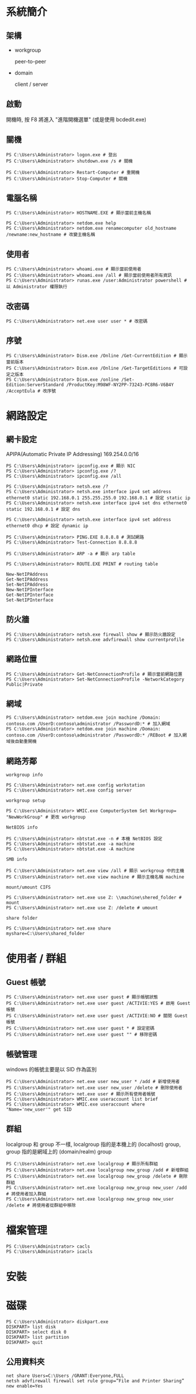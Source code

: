# 系統簡介 #


## 架構 ##

- workgroup

	peer-to-peer

- domain

	client / server


## 啟動 ##

開機時, 按 F8 將進入 "進階開機選單" (或是使用 bcdedit.exe)


## 關機 ##

	PS C:\Users\Administrator> logon.exe # 登出
	PS C:\Users\Administrator> shutdown.exe /s # 關機

	PS C:\Users\Administrator> Restart-Computer # 重開機
	PS C:\Users\Administrator> Stop-Computer # 關機


## 電腦名稱 ##

	PS C:\Users\Administrator> HOSTNAME.EXE # 顯示當前主機名稱

	PS C:\Users\Administrator> netdom.exe help
	PS C:\Users\Administrator> netdom.exe renamecomputer old_hostname /newname:new_hostname # 改變主機名稱


## 使用者 ##

	PS C:\Users\Administrator> whoami.exe # 顯示當前使用者
	PS C:\Users\Administrator> whoami.exe /all # 顯示當前使用者所有資訊
	PS C:\Users\Administrator> runas.exe /user:Administrator powershell # 以 Administrator 權限執行


## 改密碼 ##

	PS C:\Users\Administrator> net.exe user user * # 改密碼


## 序號 ##

	PS C:\Users\Administrator> Dism.exe /Online /Get-CurrentEdition # 顯示當前版本
	PS C:\Users\Administrator> Dism.exe /Online /Get-TargetEditions # 可設定之版本
	PS C:\Users\Administrator> Dism.exe /online /Set-Edition:ServerStandard /ProductKey:M98WF-NY2PP-73243-PC8R6-V6B4Y /AcceptEula # 改序號


# 網路設定 #


## 網卡設定 ##

APIPA(Automatic Private IP Addressing) 169.254.0.0/16

	PS C:\Users\Administrator> ipconfig.exe # 顯示 NIC
	PS C:\Users\Administrator> ipconfig.exe /?
	PS C:\Users\Administrator> ipconfig.exe /all

	PS C:\Users\Administrator> netsh.exe /?
	PS C:\Users\Administrator> netsh.exe interface ipv4 set address ethernet0 static 192.168.0.1 255.255.255.0 192.168.0.1 # 設定 static ip
	PS C:\Users\Administrator> netsh.exe interface ipv4 set dns ethernet0 static 192.168.0.1 # 設定 dns

	PS C:\Users\Administrator> netsh.exe interface ipv4 set address ethernet0 dhcp # 設定 dynamic ip

	PS C:\Users\Administrator> PING.EXE 8.8.8.8 # 測試網路
	PS C:\Users\Administrator> Test-Connection 8.8.8.8

	PS C:\Users\Administrator> ARP -a # 顯示 arp table

	PS C:\Users\Administrator> ROUTE.EXE PRINT # routing table

	New-NetIPAddress
	Get-NetIPAddress
	Set-NetIPAddress
	New-NetIPInterface
	Get-NetIPInterface
	Set-NetIPInterface


## 防火牆 ##

	PS C:\Users\Administrator> netsh.exe firewall show # 顯示防火牆設定
	PS C:\Users\Administrator> netsh.exe advfirewall show currentprofile


## 網路位置 ##

	PS C:\Users\Administrator> Get-NetConnectionProfile # 顯示當前網路位置
	PS C:\Users\Administrator> Set-NetConnectionProfile -NetworkCategory Public|Private


## 網域 ##

	PS C:\Users\Administrator> netdom.exe join machine /Domain: contoso.com /UserD:contoso\administrator /PasswordD:* # 加入網域
	PS C:\Users\Administrator> netdom.exe join machine /Domain: contoso.com /UserD:contoso\administrator /PasswordD:* /REBoot # 加入網域後自動重開機


## 網路芳鄰 ##

`workgroup info`

	PS C:\Users\Administrator> net.exe config workstation
	PS C:\Users\Administrator> net.exe config server


`workgroup setup`

	PS C:\Users\Administrator> WMIC.exe ComputerSystem Set Workgroup= "NewWorkGroup" # 更改 workgroup


`NetBIOS info`

	PS C:\Users\Administrator> nbtstat.exe -n # 本機 NetBIOS 設定
	PS C:\Users\Administrator> nbtstat.exe -a machine
	PS C:\Users\Administrator> nbtstat.exe -A machine


`SMB info`

	PS C:\Users\Administrator> net.exe view /all # 顯示 workgroup 中的主機
	PS C:\Users\Administrator> net.exe view machine # 顯示主機名稱 machine


`mount/umount CIFS`

	PS C:\Users\Administrator> net.exe use Z: \\machine\shered_folder # mount
	PS C:\Users\Administrator> net.exe use Z: /delete # umount


`share folder`

	PS C:\Users\Administrator> net.exe share myshare=C:\Users\shared_folder


# 使用者 / 群組 #


## Guest 帳號 ##

	PS C:\Users\Administrator> net.exe user guest # 顯示帳號狀態
	PS C:\Users\Administrator> net.exe user guest /ACTIVIE:YES # 啟用 Guest 帳號
	PS C:\Users\Administrator> net.exe user guest /ACTIVIE:NO # 關閉 Guest 帳號
	PS C:\Users\Administrator> net.exe user guest * # 設定密碼
	PS C:\Users\Administrator> net.exe user guest "" # 移除密碼


## 帳號管理 ##

windows 的帳號主要是以 SID 作為區別

	PS C:\Users\Administrator> net.exe user new_user * /add # 新增使用者
	PS C:\Users\Administrator> net.exe user new_user /delete # 刪除使用者
	PS C:\Users\Administrator> net.exe user # 顯示所有使用者帳號
	PS C:\Users\Administrator> WMIC.exe useraccount list brief
	PS C:\Users\Administrator> WMIC.exe useraccount where "Name='new_user'" get SID


## 群組 ##

localgroup 和 group 不一樣, localgroup 指的是本機上的 (localhost) group, group 指的是網域上的 (domain/realm) group

	PS C:\Users\Administrator> net.exe localgroup # 顯示所有群組
	PS C:\Users\Administrator> net.exe localgroup new_group /add # 新增群組
	PS C:\Users\Administrator> net.exe localgroup new_group /delete # 刪除群組
	PS C:\Users\Administrator> net.exe localgroup new_group new_user /add # 將使用者加入群組
	PS C:\Users\Administrator> net.exe localgroup new_group new_user /delete # 將使用者從群組中移除


# 檔案管理 #

	PS C:\Users\Administrator> cacls
	PS C:\Users\Administrator> icacls


# 安裝 #

# 磁碟 #

	PS C:\Users\Administrator> diskpart.exe
	DISKPART> list disk
	DISKPART> select disk 0
	DISKPART> list partition
	DISKPART> quit


## 公用資料夾 ##


	net share Users=C:\Users /GRANT:Everyone,FULL
	netsh advfirewall firewall set rule group=”File and Printer Sharing” new enable=Yes



